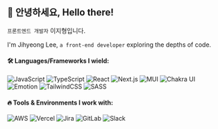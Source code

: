 ## 👾 안녕하세요, Hello there!
`프론트엔드 개발자` 이지형입니다. 

I'm Jihyeong Lee, `a front-end developer` exploring the depths of code.  

#### 🛠️ Languages/Frameworks I wield:  
 ![JavaScript](https://img.shields.io/badge/Code-JavaScript-critical?style=flat&logo=javascript&logoColor=white&color=1a1a1a)  ![TypeScript](https://img.shields.io/badge/Code-TypeScript-critical?style=flat&logo=typescript&logoColor=white&color=1a1a1a)  ![React](https://img.shields.io/badge/Code-React-critical?style=flat&logo=react&logoColor=white&color=1a1a1a)  ![Next.js](https://img.shields.io/badge/Framework-Next.js-critical?style=flat&logo=nextdotjs&logoColor=white&color=1a1a1a)  ![MUI](https://img.shields.io/badge/Style-MUI-critical?style=flat&logo=mui&logoColor=white&color=1a1a1a)  ![Chakra UI](https://img.shields.io/badge/Style-Chakra_UI-critical?style=flat&logo=chakraui&logoColor=white&color=1a1a1a)  ![Emotion](https://img.shields.io/badge/Style-Emotion-critical?style=flat&logo=emotion&logoColor=white&color=1a1a1a)  ![TailwindCSS](https://img.shields.io/badge/Style-TailwindCSS-critical?style=flat&logo=tailwindcss&logoColor=white&color=1a1a1a)  ![SASS](https://img.shields.io/badge/Style-SASS-critical?style=flat&logo=sass&logoColor=white&color=1a1a1a)  

#### 🔥 Tools & Environments I work with:  
 ![AWS](https://img.shields.io/badge/Cloud-AWS-critical?style=flat&logo=amazonaws&logoColor=white&color=1a1a1a)  ![Vercel](https://img.shields.io/badge/Deploy-Vercel-critical?style=flat&logo=vercel&logoColor=white&color=1a1a1a)  ![Jira](https://img.shields.io/badge/Tools-Jira-critical?style=flat&logo=jira&logoColor=white&color=1a1a1a)  ![GitLab](https://img.shields.io/badge/Tools-GitLab-critical?style=flat&logo=gitlab&logoColor=white&color=1a1a1a)  ![Slack](https://img.shields.io/badge/Tools-Slack-critical?style=flat&logo=slack&logoColor=white&color=1a1a1a)  
